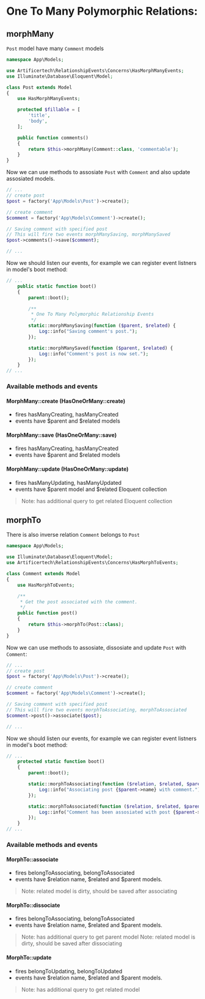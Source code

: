 # One To Many Polymorphic Relations:

## morphMany

```Post``` model have many ```Comment``` models

```php
namespace App\Models;

use Artificertech\RelationshipEvents\Concerns\HasMorphManyEvents;
use Illuminate\Database\Eloquent\Model;

class Post extends Model
{
    use HasMorphManyEvents;

    protected $fillable = [
        'title',
        'body',
    ];

    public function comments()
    {
        return $this->morphMany(Comment::class, 'commentable');
    }
}
```

Now we can use methods to assosiate ```Post``` with ```Comment``` and also update assosiated models.

```php
// ...
// create post
$post = factory('App\Models\Post')->create();

// create comment
$comment = factory('App\Models\Comment')->create();

// Saving comment with specified post
// This will fire two events morphManySaving, morphManySaved
$post->comments()->save($comment);

// ...
```

Now we should listen our events, for example we can register event listners in model's boot method:
```php
// ...
    public static function boot()
    {
        parent::boot();

        /**
         * One To Many Polymorphic Relationship Events
         */
        static::morphManySaving(function ($parent, $related) {
            Log::info("Saving comment's post.");
        });

        static::morphManySaved(function ($parent, $related) {
            Log::info("Comment's post is now set.");
        });
    }
// ...
```

### Available methods and events

#### MorphMany::create (HasOneOrMany::create)
- fires hasManyCreating, hasManyCreated
- events have $parent and $related models
#### MorphMany::save (HasOneOrMany::save)
- fires hasManyCreating, hasManyCreated
- events have $parent and $related models
#### MorphMany::update (HasOneOrMany::update)
- fires hasManyUpdating, hasManyUpdated
- events have $parent model and $related Eloquent collection
> Note: has additional query to get related Eloquent collection

## morphTo

There is also inverse relation ```Comment``` belongs to ```Post```

```php
namespace App\Models;

use Illuminate\Database\Eloquent\Model;
use Artificertech\RelationshipEvents\Concerns\HasMorphToEvents;

class Comment extends Model
{
    use HasMorphToEvents;

    /**
     * Get the post associated with the comment.
     */
    public function post()
    {
        return $this->morphTo(Post::class);
    }
}
```

Now we can use methods to assosiate, dissosiate and update ```Post``` with ```Comment```:

```php
// ...
// create post
$post = factory('App\Models\Post')->create();

// create comment
$comment = factory('App\Models\Comment')->create();

// Saving comment with specified post
// This will fire two events morphToAssociating, morphToAssociated
$comment->post()->associate($post);

// ...
```

Now we should listen our events, for example we can register event listners in model's boot method:
```php
// ...
    protected static function boot()
    {
        parent::boot();

        static::morphToAssociating(function ($relation, $related, $parent) {
            Log::info("Associating post {$parent->name} with comment.");
        });

        static::morphToAssociated(function ($relation, $related, $parent) {
            Log::info("Comment has been assosiated with post {$parent->name}.");
        });
    }
// ...
```

### Available methods and events

#### MorphTo::associate
- fires belongToAssociating, belongToAssociated
- events have $relation name, $related and $parent models. 
> Note: related model is dirty, should be saved after associating
#### MorphTo::dissociate
- fires belongToAssociating, belongToAssociated
- events have $relation name, $related and $parent models. 
> Note: has additional query to get parent model
> Note: related model is dirty, should be saved after dissociating
#### MorphTo::update
- fires belongToUpdating, belongToUpdated
- events have $relation name, $related and $parent models. 
> Note: has additional query to get related model
